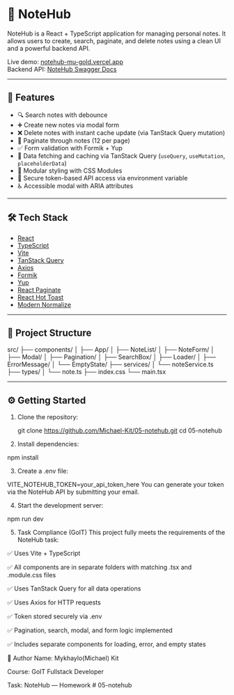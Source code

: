 # 📝 NoteHub

NoteHub is a React + TypeScript application for managing personal notes. It allows users to create, search, paginate, and delete notes using a clean UI and a powerful backend API.

Live demo: [notehub-mu-gold.vercel.app](https://05-notehub-mu-gold.vercel.app/)  
Backend API: [NoteHub Swagger Docs](https://notehub-public.goit.study/api/docs/#/Auth/createAuthToken)

---

## 🚀 Features

- 🔍 Search notes with debounce
- ➕ Create new notes via modal form
- ❌ Delete notes with instant cache update (via TanStack Query mutation)
- 📄 Paginate through notes (12 per page)
- ✅ Form validation with Formik + Yup
- 🔄 Data fetching and caching via TanStack Query (`useQuery`, `useMutation`, `placeholderData`)
- 💅 Modular styling with CSS Modules
- 🔐 Secure token-based API access via environment variable
- ♿ Accessible modal with ARIA attributes

---

## 🛠 Tech Stack

- [React](https://react.dev/)
- [TypeScript](https://www.typescriptlang.org/)
- [Vite](https://vitejs.dev/)
- [TanStack Query](https://tanstack.com/query/latest)
- [Axios](https://axios-http.com/)
- [Formik](https://formik.org/)
- [Yup](https://github.com/jquense/yup)
- [React Paginate](https://www.npmjs.com/package/react-paginate)
- [React Hot Toast](https://react-hot-toast.com/)
- [Modern Normalize](https://github.com/sindresorhus/modern-normalize)

---

## 📁 Project Structure
src/
├── components/
│   ├── App/
│   ├── NoteList/
│   ├── NoteForm/
│   ├── Modal/
│   ├── Pagination/
│   ├── SearchBox/
│   ├── Loader/
│   ├── ErrorMessage/
│   └── EmptyState/
├── services/
│   └── noteService.ts
├── types/
│   └── note.ts
├── index.css
└── main.tsx


---

## ⚙️ Getting Started

1. Clone the repository:
  
   git clone https://github.com/Michael-Kit/05-notehub.git
   cd 05-notehub
2. Install dependencies:

npm install

3. Create a .env file:

VITE_NOTEHUB_TOKEN=your_api_token_here
You can generate your token via the NoteHub API by submitting your email.

4. Start the development server:

npm run dev

5. Task Compliance (GoIT)
This project fully meets the requirements of the NoteHub task:

✅ Uses Vite + TypeScript

✅ All components are in separate folders with matching .tsx and .module.css files

✅ Uses TanStack Query for all data operations

✅ Uses Axios for HTTP requests

✅ Token stored securely via .env

✅ Pagination, search, modal, and form logic implemented

✅ Includes separate components for loading, error, and empty states

👤 Author
Name: Mykhaylo(Michael) Kit

Course: GoIT Fullstack Developer

Task: NoteHub — Homework # 05-notehub

